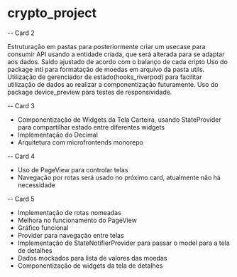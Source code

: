 # crypto_project
-- Card 2

Estruturação em pastas para posteriormente criar um usecase para consumir API usando a entidade criada, que será alterada para se adaptar aos dados.
Saldo ajustado de acordo com o balanço de cada cripto
Uso do package intl para formatação de moedas em arquivo da pasta utils.
Utilização de gerenciador de estado(hooks_riverpod) para facilitar utilização de dados ao realizar a componentização futuramente.
Uso do package device_preview para testes de responsividade.

-- Card 3

- Componentização de Widgets da Tela Carteira, usando StateProvider para compartilhar estado entre diferentes widgets
- Implementação do Decimal
- Arquitetura com microfrontends monorepo

-- Card 4

- Uso de PageView para controlar telas
- Navegação por rotas será usado no próximo card, atualmente não há necessidade

-- Card 5

- Implementação de rotas nomeadas
- Melhora no funcionamento do PageView
- Gráfico funcional
- Provider para navegação entre telas
- Implementação de StateNotifierProvider para passar o model para a tela de detalhes
- Dados mockados para lista de valores das moedas
- Componentização de widgets da tela de detalhes

